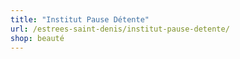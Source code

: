 ```yaml
---
title: "Institut Pause Détente"
url: /estrees-saint-denis/institut-pause-detente/
shop: beauté
---
```

